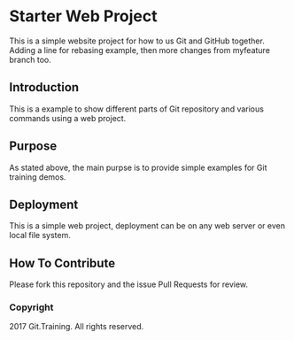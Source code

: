 # Starter Web Project

This is a simple website project for how to us Git and GitHub together.
Adding a line for rebasing example, then more changes from myfeature branch too.

## Introduction
This is a example to show different parts of Git repository and various commands using a web project.

## Purpose
As stated above, the main purpse is to provide simple examples for Git training demos.

## Deployment
This is a simple web project, deployment can be
on any web server or even local file system.

## How To Contribute
Please fork this repository and the issue Pull Requests for review.

### Copyright
2017 Git.Training. All rights reserved.
